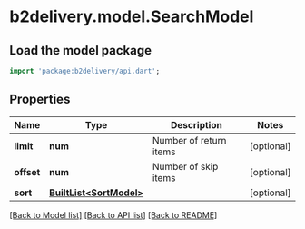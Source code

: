 # b2delivery.model.SearchModel

## Load the model package
```dart
import 'package:b2delivery/api.dart';
```

## Properties
Name | Type | Description | Notes
------------ | ------------- | ------------- | -------------
**limit** | **num** | Number of return items | [optional] 
**offset** | **num** | Number of skip items | [optional] 
**sort** | [**BuiltList&lt;SortModel&gt;**](SortModel.md) |  | [optional] 

[[Back to Model list]](../README.md#documentation-for-models) [[Back to API list]](../README.md#documentation-for-api-endpoints) [[Back to README]](../README.md)


